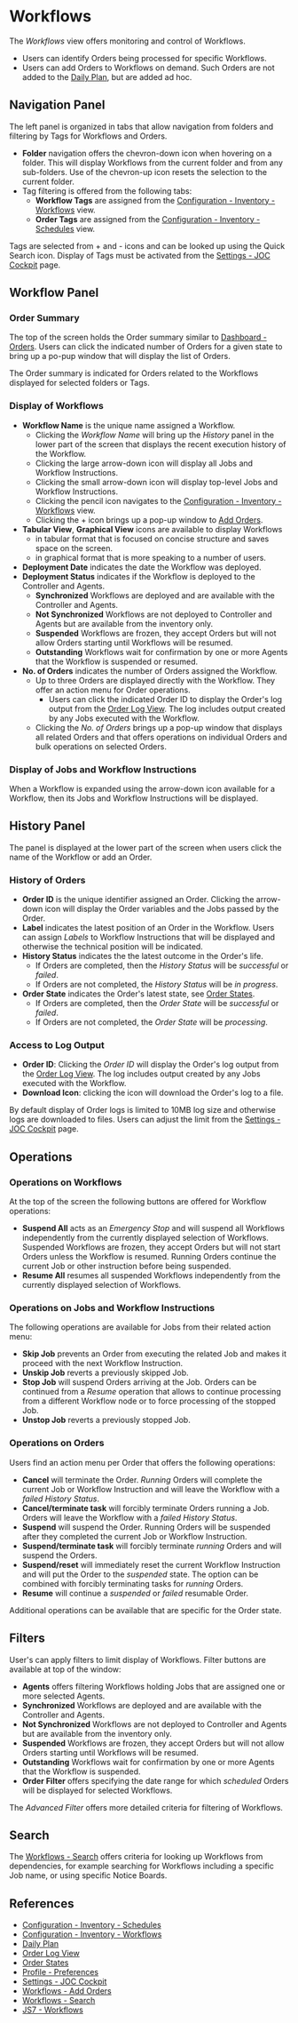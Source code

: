 # Workflows

The *Workflows* view offers monitoring and control of Workflows.

- Users can identify Orders being processed for specific Workflows.
- Users can add Orders to Workflows on demand. Such Orders are not added to the [Daily Plan](/daily-plan), but are added ad hoc.

## Navigation Panel

The left panel is organized in tabs that allow navigation from folders and filtering by Tags for Workflows and Orders.

- **Folder** navigation offers the chevron-down icon when hovering on a folder. This will display Workflows from the current folder and from any sub-folders. Use of the chevron-up icon resets the selection to the current folder.
- Tag filtering is offered from the following tabs:
  - **Workflow Tags** are assigned from the [Configuration - Inventory - Workflows](/configuration-inventory-workflows) view.
  - **Order Tags** are assigned from the [Configuration - Inventory - Schedules](/configuration-inventory-schedules) view.

Tags are selected from + and - icons and can be looked up using the Quick Search icon. Display of Tags must be activated from the [Settings - JOC Cockpit](/settings-joc) page.

## Workflow Panel

### Order Summary

The top of the screen holds the Order summary similar to [Dashboard - Orders](/dashboard-orders). Users can click the indicated number of Orders for a given state to bring up a po-pup window that will display the list of Orders.

The Order summary is indicated for Orders related to the Workflows displayed for selected folders or Tags.

### Display of Workflows

- **Workflow Name** is the unique name assigned a Workflow.
  - Clicking the *Workflow Name* will bring up the *History* panel in the lower part of the screen that displays the recent execution history of the Workflow.
  - Clicking the large arrow-down icon will display all Jobs and Workflow Instructions.
  - Clicking the small arrow-down icon will display top-level Jobs and Workflow Instructions.
  - Clicking the pencil icon navigates to the [Configuration - Inventory - Workflows](/configuration-inventory-workflows) view.
  - Clicking the + icon brings up a pop-up window to [Add Orders](/workflows-orders-add).
- **Tabular View**, **Graphical View** icons are available to display Workflows
  - in tabular format that is focused on concise structure and saves space on the screen.
  - in graphical format that is more speaking to a number of users.
- **Deployment Date** indicates the date the Workflow was deployed.
- **Deployment Status** indicates if the Workflow is deployed to the Controller and Agents.
  - **Synchronized** Workflows are deployed and are available with the Controller and Agents.
  - **Not Synchronized** Workflows are not deployed to Controller and Agents but are available from the inventory only.
  - **Suspended** Workflows are frozen, they accept Orders but will not allow Orders starting until Workflows will be resumed.
  - **Outstanding** Workflows wait for confirmation by one or more Agents that the Workflow is suspended or resumed.
- **No. of Orders** indicates the number of Orders assigned the Workflow. 
  - Up to three Orders are displayed directly with the Workflow. They offer an action menu for Order operations.
    - Users can click the indicated Order ID to display the Order's log output from the [Order Log View](/order-log). The log includes output created by any Jobs executed with the Workflow.
  - Clicking the *No. of Orders* brings up a pop-up window that displays all related Orders and that offers operations on individual Orders and bulk operations on selected Orders.

### Display of Jobs and Workflow Instructions

When a Workflow is expanded using the arrow-down icon available for a Workflow, then its Jobs and Workflow Instructions will be displayed.

## History Panel

The panel is displayed at the lower part of the screen when users click the name of the Workflow or add an Order.

### History of Orders

- **Order ID** is the unique identifier assigned an Order. Clicking the arrow-down icon will display the Order variables and the Jobs passed by the Order. 
- **Label** indicates the latest position of an Order in the Workflow. Users can assign *Labels* to Workflow Instructions that will be displayed and otherwise the technical position will be indicated.
- **History Status** indicates the the latest outcome in the Order's life.
  - If Orders are completed, then the *History Status* will be *successful* or *failed*.
  - If Orders are not completed, the *History Status* will be *in progress*.
- **Order State** indicates the Order's latest state, see [Order States](/order-states).
  - If Orders are completed, then the *Order State* will be *successful* or *failed*.
  - If Orders are not completed, the *Order State* will be *processing*.

### Access to Log Output

- **Order ID**: Clicking the *Order ID* will display the Order's log output from the [Order Log View](/order-log). The log includes output created by any Jobs executed with the Workflow.
- **Download Icon**: clicking the icon will download the Order's log to a file.

By default display of Order logs is limited to 10MB log size and otherwise logs are downloaded to files. Users can adjust the limit from the [Settings - JOC Cockpit](/settings-joc) page.

## Operations

### Operations on Workflows

At the top of the screen the following buttons are offered for Workflow operations:

- **Suspend All** acts as an *Emergency Stop* and will suspend all Workflows independently from the currently displayed selection of Workflows. Suspended Workflows are frozen, they accept Orders but will not start Orders unless the Workflow is resumed. Running Orders continue the current Job or other instruction before being suspended.
- **Resume All** resumes all suspended Workflows independently from the currently displayed selection of Workflows.

### Operations on Jobs and Workflow Instructions

The following operations are available for Jobs from their related action menu:

- **Skip Job** prevents an Order from executing the related Job and makes it proceed with the next Workflow Instruction.
- **Unskip Job** reverts a previously skipped Job.
- **Stop Job** will suspend Orders arriving at the Job. Orders can be continued from a *Resume* operation that allows to continue processing from a different Workflow node or to force processing of the stopped Job.
- **Unstop Job** reverts a previously stopped Job.

### Operations on Orders

Users find an action menu per Order that offers the following operations:

- **Cancel** will terminate the Order. *Running* Orders will complete the current Job or Workflow Instruction and will leave the Workflow with a *failed* *History Status*.
- **Cancel/terminate task** will forcibly terminate Orders running a Job. Orders will leave the Workflow with a *failed* *History Status*.
- **Suspend** will suspend the Order. Running Orders will be suspended after they completed the current Job or Workflow Instruction.
- **Suspend/terminate task** will forcibly terminate *running* Orders and will suspend the Orders.
- **Suspend/reset** will immediately reset the current Workflow Instruction and will put the Order to the *suspended* state. The option can be combined with forcibly terminating tasks for *running* Orders.
- **Resume** will continue a *suspended* or *failed* resumable Order.

Additional operations can be available that are specific for the Order state.

## Filters

User's can apply filters to limit display of Workflows. Filter buttons are available at top of the window:

- **Agents** offers filtering Workflows holding Jobs that are assigned one or more selected Agents.
- **Synchronized** Workflows are deployed and are available with the Controller and Agents.
- **Not Synchronized** Workflows are not deployed to Controller and Agents but are available from the inventory only.
- **Suspended** Workflows are frozen, they accept Orders but will not allow Orders starting until Workflows will be resumed.
- **Outstanding** Workflows wait for confirmation by one or more Agents that the Workflow is suspended.
- **Order Filter** offers specifying the date range for which *scheduled* Orders will be displayed for selected Workflows.

The *Advanced Filter* offers more detailed criteria for filtering of Workflows.

## Search

The [Workflows - Search](/workflows-search) offers criteria for looking up Workflows from dependencies, for example searching for Workflows including a specific Job name, or using specific Notice Boards.

## References

- [Configuration - Inventory - Schedules](/configuration-inventory-schedules)
- [Configuration - Inventory - Workflows](/configuration-inventory-workflows)
- [Daily Plan](/daily-plan)
- [Order Log View](/order-log)
- [Order States](/order-states)
- [Profile - Preferences](/profile-preferences)
- [Settings - JOC Cockpit](/settings-joc)
- [Workflows - Add Orders](/workflows-orders-add)
- [Workflows - Search](/workflows-search)
- [JS7 - Workflows](https://kb.sos-berlin.com/display/JS7/JS7+-+Workflows)
